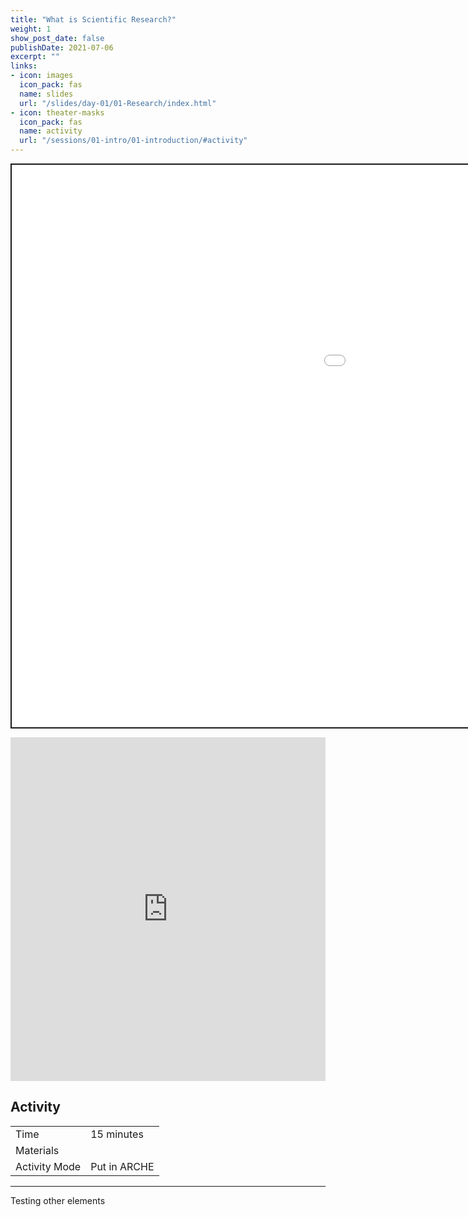 ```yaml
---
title: "What is Scientific Research?"
weight: 1
show_post_date: false
publishDate: 2021-07-06
excerpt: ""
links:
- icon: images
  icon_pack: fas
  name: slides
  url: "/slides/day-01/01-Research/index.html"
- icon: theater-masks
  icon_pack: fas
  name: activity
  url: "/sessions/01-intro/01-introduction/#activity"
---
```


<script src="{{< blogdown/postref >}}index_files/clipboard/clipboard.min.js"></script>
<link href="{{< blogdown/postref >}}index_files/xaringanExtra-clipboard/xaringanExtra-clipboard.css" rel="stylesheet" />
<script src="{{< blogdown/postref >}}index_files/xaringanExtra-clipboard/xaringanExtra-clipboard.js"></script>
<script>window.xaringanExtraClipboard(null, {"button":"Copy Code","success":"Copied!","error":"Press Ctrl+C to Copy"})</script>
<script src="{{< blogdown/postref >}}index_files/fitvids/fitvids.min.js"></script>
<div class="shareagain" style="min-width:300px;margin:1em auto;" data-exeternal="1">
<iframe src="/slides/day-01/01-Research/index.html" width="1600" height="900" style="border:2px solid currentColor;" loading="lazy" allowfullscreen></iframe>
<script>fitvids('.shareagain', {players: 'iframe'});</script>
</div>
<iframe src="https://docs.google.com/presentation/d/e/2PACX-1vQcID1j4RgyZZW4cagR9wuLm5QQLw0xCHxQmhU3ueEmwLe9kvKEN-D8KMGWwcBNZg/embed?start=false&amp;loop=false&amp;delayms=3000" frameborder="0" width="100%" height="550" allowfullscreen="true" mozallowfullscreen="true" webkitallowfullscreen="true">
</iframe>

## Activity

<div class="activity-table">

|               |              |
|:--------------|:-------------|
| Time          | 15 minutes   |
| Materials     |              |
| Activity Mode | Put in ARCHE |

</div>

------------------------------------------------------------------------

Testing other elements
